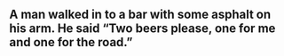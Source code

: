 ## A man walked in to a bar with some asphalt on his arm. He said “Two beers please, one for me and one for the road.”
